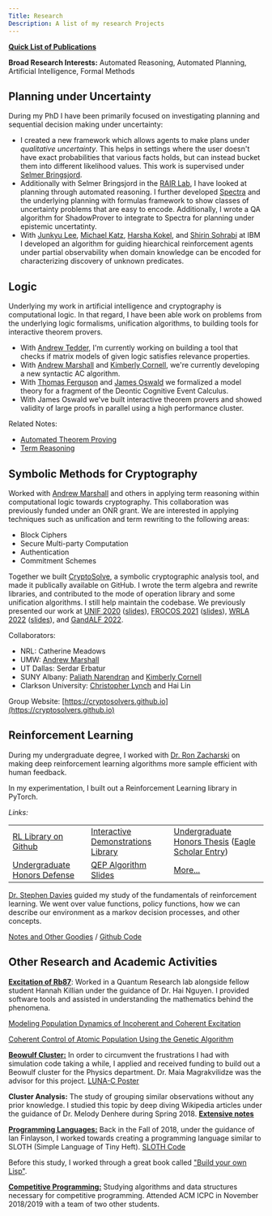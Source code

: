 ```yaml
---
Title: Research
Description: A list of my research Projects
---
```


**[Quick List of Publications](/publications/)**

**Broad Research Interests:** Automated Reasoning, Automated Planning, Artificial Intelligence, Formal Methods

## Planning under Uncertainty

During my PhD I have been primarily focused on investigating planning and sequential decision
making under uncertainty:
- I created a new framework which allows agents to make plans under *qualitative uncertainty*.
This helps in settings where the user doesn't have exact probabilities that various
facts holds, but can instead bucket them into different likelihood values.
This work is supervised under [Selmer Bringsjord](https://homepages.rpi.edu/~brings/).
- Additionally with Selmer Bringsjord in the [RAIR Lab](https://rair.cogsci.rpi.edu/), I have looked at planning through automated reasoning.
I further developed [Spectra](https://github.com/rairlab/spectra) and the underlying
planning with formulas framework to show classes of uncertainty problems that
are easy to encode. Additionally, I wrote a QA algorithm for ShadowProver to integrate to Spectra
for planning under epistemic uncertatinty.
- With [Junkyu Lee](https://researcher.ibm.com/researcher/view.php?person=ibm-Junkyu.Lee),
[Michael Katz](https://researcher.watson.ibm.com/researcher/view.php?person=ibm-Michael.Katz1),
[Harsha Kokel](https://harshakokel.com/), and [Shirin Sohrabi](https://researcher.watson.ibm.com/researcher/view.php?person=us-ssohrab) at IBM I developed an algorithm
for guiding hiearchical reinforcement agents under partial observability when domain knowledge
can be encoded for characterizing discovery of unknown predicates.


## Logic

Underlying my work in artificial intelligence and cryptography
is computational logic. In that regard, I have been able
work on problems from the underlying logic formalisms,
unification algorithms, to building
tools for interactive theorem provers.

- With [Andrew Tedder](https://sites.google.com/view/andrewjtedder/research), I'm currently working
on building a tool that checks if matrix models of given logic satisfies relevance properties.
- With [Andrew Marshall](https://www.marshallandrew.net/) and [Kimberly Cornell](https://www.albany.edu/cehc/faculty/kimberly-cornell), we're currently developing a new syntactic AC algorithm.
- With [Thomas Ferguson](https://faculty.rpi.edu/thomas-ferguson) and [James Oswald](https://jamesoswald.dev) we formalized a model theory for a fragment of the Deontic Cognitive Event Calculus.
- With James Oswald we've built interactive theorem provers and showed validity of large proofs in parallel using a high performance cluster.


Related Notes:

- [Automated Theorem Proving](atp/)
- [Term Reasoning](termreasoning/)


## Symbolic Methods for Cryptography
Worked with [Andrew Marshall](https://www.marshallandrew.net/) and others in applying term reasoning within computational logic
towards cryptography. This collaboration was previously funded under an ONR grant. We are interested in applying techniques such
as unification and term rewriting to the following areas:
- Block Ciphers
- Secure Multi-party Computation
- Authentication
- Commitment Schemes

Together we built [CryptoSolve](https://github.com/cryptosolvers/CryptoSolve), a symbolic cryptographic analysis tool, and made it publically available on GitHub. I wrote the term algebra and rewrite libraries, and contributed to the mode of operation library and some unification algorithms.
I still help maintain the codebase. We previously presented our work
at  [UNIF 2020](https://www3.risc.jku.at/publications/download/risc_6129/proceedings-UNIF2020.pdf#page=58) ([slides](/files/research/UNIF2020-Slides.pdf)), [FROCOS 2021](https://link.springer.com/chapter/10.1007/978-3-030-86205-3_14) ([slides](/files/slides/FROCOS2021.pdf)), [WRLA 2022](http://sv.postech.ac.kr/wrla2022/assets/files/pre-proceedings-WRLA2022.pdf#page=12) ([slides](/files/slides/wrla2022-slides.pdf)),
and [GandALF 2022](/paper/2209.01/).


Collaborators:
- NRL: Catherine Meadows
- UMW: [Andrew Marshall](https://www.marshallandrew.net/)
- UT Dallas: Serdar Erbatur
- SUNY Albany: [Paliath Narendran](https://www.cs.albany.edu/~dran/) and [Kimberly Cornell](https://www.albany.edu/cehc/faculty/kimberly-cornell)
- Clarkson University: [Christopher Lynch](https://people.clarkson.edu/~clynch/) and Hai Lin


Group Website: [https://cryptosolvers.github.io](https://cryptosolvers.github.io)


## Reinforcement Learning

During my undergraduate degree, I worked with [Dr. Ron Zacharski](http://zacharski.org/)
on making deep reinforcement learning algorithms more sample efficient with human feedback.

In my experimentation, I built out a Reinforcement Learning library in PyTorch.


*Links:*

|                                                              |                                                              |                                                              |
| ------------------------------------------------------------ | ------------------------------------------------------------ | ------------------------------------------------------------ |
| [RL Library on Github](https://github.com/brandon-rozek/rltorch) | [Interactive Demonstrations Library](https://github.com/brandon-rozek/gyminteract) | [Undergraduate Honors Thesis](/files/research/honorsthesis.pdf) ([Eagle Scholar Entry](https://scholar.umw.edu/student_research/305/)) |
| [Undergraduate Honors Defense](/files/research/ExpeditedLearningInteractiveDemo.pptx) | [QEP Algorithm Slides](/files/research/QEP.pptx)             | [More...](deepreinforcementlearning)                         |



[Dr. Stephen Davies](http://stephendavies.org/) guided my study of the fundamentals of reinforcement learning. We went over value functions, policy functions, how we can describe our environment as a markov decision processes, and other concepts.

[Notes and Other Goodies](reinforcementlearning/) / [Github Code](https://github.com/brandon-rozek/ReinforcementLearning)




## Other Research and Academic Activities

[**Excitation of Rb87**](rb87/): Worked in a Quantum Research lab alongside fellow student Hannah Killian under the guidance of Dr. Hai Nguyen. I provided software tools and assisted in understanding the mathematics behind the phenomena.

[Modeling Population Dynamics of Incoherent and Coherent Excitation](/files/research/modellingpopulationdynamics.pdf)

[Coherent Control of Atomic Population Using the Genetic Algorithm](/files/research/coherentcontrolofatomicpopulation.pdf)


[**Beowulf Cluster:**](lunac) In order to circumvent the frustrations I had with simulation code taking a while, I applied and received funding to build out a Beowulf cluster for the Physics department. Dr. Maia Magrakvilidze was the advisor for this project. [LUNA-C Poster](/files/research/LUNACposter.pdf)

**Cluster Analysis:** The study of grouping similar observations without any prior knowledge. I studied this topic by deep diving Wikipedia articles under the guidance of Dr. Melody Denhere during Spring 2018. **[Extensive notes](clusteranalysis/)**

[**Programming Languages:**](proglang/) Back in the Fall of 2018, under the guidance of Ian Finlayson, I worked towards creating a programming language similar to SLOTH (Simple Language of Tiny Heft). [SLOTH Code](https://github.com/brandon-rozek/SLOTH)

Before this study, I worked through a great book called ["Build your own Lisp"](https://www.buildyourownlisp.com/).

[**Competitive Programming:**](progcomp/) Studying algorithms and data structures necessary for competitive programming. Attended ACM ICPC in November 2018/2019 with a team of two other students.




